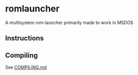 # romlauncher
 A multisystem rom launcher primarily made to work in MSDOS
 
Instructions
---------------

Compiling
---------------
See [COMPILING.md](COMPILING.md)

